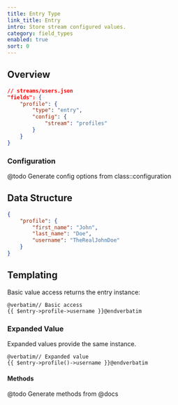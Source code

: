 ```yaml
---
title: Entry Type
link_title: Entry
intro: Store stream configured values.
category: field_types
enabled: true
sort: 0
---
```


## Overview

```json
// streams/users.json
"fields": {
    "profile": {
        "type": "entry",
        "config": {
            "stream": "profiles"
        }
    }
}
```

### Configuration

@todo Generate config options from class::configuration


## Data Structure

```json
{
    "profile": {
        "first_name": "John",
        "last_name": "Doe",
        "username": "TheRealJohnDoe"
    }
}
```

## Templating

Basic value access returns the entry instance:

```blade
@verbatim// Basic access
{{ $entry->profile->username }}@endverbatim
```

### Expanded Value

Expanded values provide the same instance.

```blade
@verbatim// Expanded value
{{ $entry->profile()->username }}@endverbatim
```

#### Methods

@todo Generate methods from @docs
